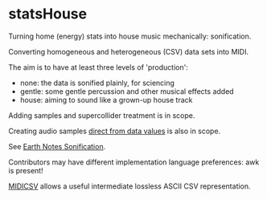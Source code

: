 # statsHouse

Turning home (energy) stats into house music mechanically: sonification.

Converting homogeneous and heterogeneous (CSV) data sets into MIDI.

The aim is to have at least three levels of 'production':
   * none: the data is sonified plainly, for sciencing
   * gentle: some gentle percussion and other musical effects added
   * house: aiming to sound like a grown-up house track

Adding samples and supercollider treatment is in scope.

Creating audio samples [direct from data values](https://www.earth.org.uk/statscast-202005.html) is also in scope.

See [Earth Notes Sonification](https://www.earth.org.uk/sonification.html).

Contributors may have different implementation language preferences: awk is present!

[MIDICSV](https://www.fourmilab.ch/webtools/midicsv/) allows a useful intermediate lossless ASCII CSV representation.